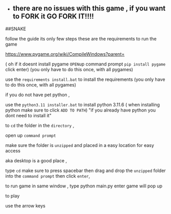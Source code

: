 - ## there are no issues with this game , if you want to FORK it GO FORK IT!!!!

##SNAKE

follow the guide its only few steps these are the requirements to run the game

https://www.pygame.org/wiki/CompileWindows?parent=

( oh if it doesnt install pygame `OPEN`up command prompt 
   `pip install pygame` click enter)
     (you only have to do this once, with all pygames)

use the `requirements install.bat`  to install the requirements
   (you only have to do this once, with all pygames)

if you do not have pet python ,

use the `python3.11 installer.bat`  to install python 3.11.6
 ( when installing python make sure to click `ADD TO PATH`)
 "if you already have python you dont need to install it"
 
to `cd` the folder in the `directory` , 

open up `command prompt` 

make sure the folder is `unzipped` and placed in a easy location for easy access

aka desktop is a good place , 

type `cd` make sure to press spacebar then drag and drop the `unzipped` folder into the `command prompt` then click `enter`, 

to run game in same window , type python main.py enter game will pop up

to play

use the arrow keys
